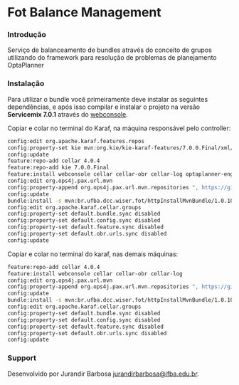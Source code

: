 # Fot Balance Management

### Introdução

Serviço de balanceamento de bundles através do conceito de grupos utilizando do framework para resolução
de problemas de planejamento OptaPlanner

### Instalação

Para utilizar o bundle você primeiramente deve instalar as seguintes dependências, e após isso
compilar e instalar o projeto na versão **Servicemix 7.0.1** através do [webconsole](http://localhost:8181/system/console).

Copiar e colar no terminal do Karaf, na máquina responsável pelo controller:

```sh
config:edit org.apache.karaf.features.repos
config:property-set kie mvn:org.kie/kie-karaf-features/7.0.0.Final/xml/features
config:update
feature:repo-add cellar 4.0.4
feature:repo-add kie 7.0.0.Final
feature:install webconsole cellar cellar-obr cellar-log optaplanner-engine
config:edit org.ops4j.pax.url.mvn 
config:property-append org.ops4j.pax.url.mvn.repositories ", https://github.com/WiserUFBA/wiser-mvn-repo/raw/master/releases@id=wiser"
config:update
bundle:install -s mvn:br.ufba.dcc.wiser.fot/httpInstallMvnBundle/1.0.10
config:edit org.apache.karaf.cellar.groups
config:property-set default.bundle.sync disabled
config:property-set default.config.sync disabled
config:property-set default.feature.sync disabled
config:property-set default.obr.urls.sync disabled
config:update
```

Copiar e colar no terminal do karaf, nas demais máquinas:

```sh
feature:repo-add cellar 4.0.4
feature:install webconsole cellar cellar-obr cellar-log
config:edit org.ops4j.pax.url.mvn 
config:property-append org.ops4j.pax.url.mvn.repositories ", https://github.com/WiserUFBA/wiser-mvn-repo/raw/master/releases@id=wiser"
config:update
bundle:install -s mvn:br.ufba.dcc.wiser.fot/httpInstallMvnBundle/1.0.10
config:edit org.apache.karaf.cellar.groups
config:property-set default.bundle.sync disabled
config:property-set default.config.sync disabled
config:property-set default.feature.sync disabled
config:property-set default.obr.urls.sync disabled
config:update
```

### Support

Desenvolvido por Jurandir Barbosa <jurandirbarbosa@ifba.edu.br>.

